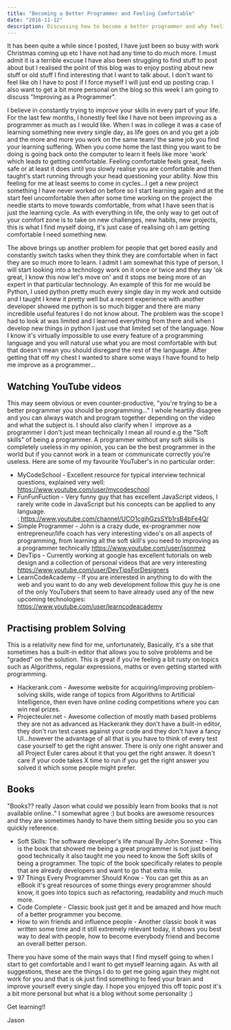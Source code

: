 ```yaml
---
title: "Becoming a Better Programmer and Feeling Comfortable"
date: "2016-11-12"
description: Discussing how to become a better programmer and why feeling too comfortable can be dangerous to your career.
---
```


It has been quite a while since I posted, I have just been so busy with work Christmas coming up etc I have not had any time to do much more. I must admit it is a terrible excuse I have also been struggling to find stuff to post about but I realised the point of this blog was to enjoy posting about new stuff or old stuff I find interesting that I want to talk about. I don't want to feel like oh I have to post if I force myself I will just end up posting crap. I also want to get a bit more personal on the blog so this week I am going to discuss "Improving as a Programmer".

I believe in constantly trying to improve your skills in every part of your life. For the last few months, I honestly feel like I have not been improving as a programmer as much as I would like. When I was in college it was a case of learning something new every single day, as life goes on and you get a job and the more and more you work on the same team/ the same job you find your learning suffering. When you come home the last thing you want to be doing is going back onto the computer to learn it feels like more 'work' which leads to getting comfortable. Feeling comfortable feels great, feels safe or at least it does until you slowly realise you are comfortable and then taught's start running through your head questioning your ability. Now this feeling for me at least seems to come in cycles...I get a new project something I have never worked on before so I start learning again and at the start feel uncomfortable then after some time working on the project the needle starts to move towards comfortable, from what I have seen that is just the learning cycle. As with everything in life, the only way to get out of your comfort zone is to take on new challenges, new habits, new projects, this is what I find myself doing, it's just case of realising oh I am getting comfortable I need something new.

The above brings up another problem for people that get bored easily and constantly switch tasks when they think they are comfortable when in fact they are so much more to learn. I admit I am somewhat this type of person, I will start looking into a technology work on it once or twice and they say 'ok great, I know this now let's move on' and it stops me being more of an expert in that particular technology. An example of this for me would be Python, I used python pretty much every single day in my work and outside and I taught I knew it pretty well but a recent experience with another developer showed me python is so much bigger and there are many incredible useful features I do not know about. The problem was the scope I had to look at was limited and I learned everything from there and when I develop new things in python I just use that limited set of the language. Now I know it's virtually impossible to use every feature of a programming language and you will natural use what you are most comfortable with but that doesn't mean you should disregard the rest of the language. After getting that off my chest I wanted to share some ways I have found to help me improve as a programmer...

## Watching YouTube videos

This may seem obvious or even counter-productive, "you're trying to be a better programmer you should be programming..." I whole heartily disagree and you can always watch and program together depending on the video and what the subject is. I should also clarify when I  improve as a programmer I don't just mean technically I mean all round e.g the "Soft skills" of being a programmer. A programmer without any soft skills is completely useless in my opinion, you can be the best programmer in the world but if you cannot work in a team or communicate correctly you're useless. Here are some of my favourite YouTuber's in no particular order:

- MyCodeSchool - Excellent resource for typical interview technical questions, explained very well: https://www.youtube.com/user/mycodeschool
- FunFunFuction - Very funny guy that has excellent JavaScript videos, I rarely write code in JavaScript but his concepts can be applied to any language. : https://www.youtube.com/channel/UCO1cgjhGzsSYb1rsB4bFe4Q/
- Simple Programmer - John is a crazy dude, ex-programmer now entrepreneur/life coach has very interesting video's on all aspects of programming, from learning all the soft skill's you need to improving as a programmer technically https://www.youtube.com/user/jsonmez
- DevTips - Currently working at google has excellent tutorials on web design and a collection of personal videos that are very interesting https://www.youtube.com/user/DevTipsForDesigners
- LearnCodeAcademy - If you are interested in anything to do with the web and you want to do any web development follow this guy he is one of the only YouTubers that seem to have already used any of the new upcoming technologies: https://www.youtube.com/user/learncodeacademy

## Practising problem Solving

This is a relativity new find for me, unfortunately, Basically, it's a site that sometimes has a built-in editor that allows you to solve problems and be "graded" on the solution. This is great if you're feeling a bit rusty on topics such as Algorithms, regular expressions, maths or even getting started with programming.

- Hackerank.com - Awesome website for acquiring/improving problem-solving skills, wide range of topics from Algorithms to Artificial Intelligence, then even have online coding competitions where you can win real prizes.
- Projecteuler.net - Awesome collection of mostly math based problems they are not as advanced as Hackerank they don't have a built-in editor, they don't run test cases against your code and they don't have a fancy UI...however the advantage of all that is you have to think of every test case yourself to get the right answer. There is only one right answer and all Project Euler cares about it that you get the right answer. It doesn't care if your code takes X time to run if you get the right answer you solved it which some people might prefer.

## Books

"Books?? really Jason what could we possibly learn from books that is not available online.." I somewhat agree :) but books are awesome resources and they are sometimes handy to have them sitting beside you so you can quickly reference.

- Soft Skills: The software developer's life manual By John Sonmez - This is the book that showed me being a great programmer is not just being good technically it also taught me you need to know the Soft skills of being a programmer. The topic of the book specifically relates to people that are already developers and want to go that extra mile.
- 97 Things Every Programmer Should Know - You can get this as an eBook it's great resources of some things every programmer should know, it goes into topics such as refactoring, readability and much much more.
- Code Complete - Classic book just get it and be amazed and how much of a better programmer you become.
- How to win friends and influence people - Another classic book it was written some time and it still extremely relevant today, it shows you best way to deal with people, how to become everybody friend and become an overall better person.

There you have some of the main ways that I find myself going to when I start to get comfortable and I want to get myself learning again. As with all suggestions, these are the things I do to get me going again they might not work for you and that is ok just find something to feed your brain and improve yourself every single day. I hope you enjoyed this off topic post it's a bit more personal but what is a blog without some personality :)

Get learning!!

Jason
